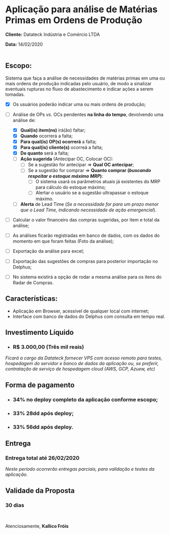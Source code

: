 # Aplicação para análise de Matérias Primas em Ordens de Produção
**Cliente:** Datateck Indústria e Comércio LTDA

**Data:** 14/02/2020
</br>
</br>

## Escopo:
Sistema que faça a análise de necessidades de matérias primas em uma ou mais ordens de produção indicadas pelo usuário, de modo a sinalizar eventuais rupturas no fluxo de abastecimento e indicar ações a serem tomadas.

- [x] Os usuários poderão indicar uma ou mais ordens de produção;
- [ ] Análise de OPs *vs.* OCs pendentes **na linha do tempo**, devolvendo uma análise de:
  - [x] **Qual(is) item(ns)** irá(ão) faltar;
  - [x] **Quando** ocorrerá a falta;
  - [x] **Para qual(is) OP(s) ocorrerá** a falta;
  - [x] **Para qual(is) cliente(s)** ocorreá a falta;
  - [x] **De quanto** será a falta;
  - [ ] **Ação sugerida** (Antecipar OC, Colocar OC):
    - [ ] Se a sugestão for antecipar => **Qual OC antecipar**;
    - [ ] Se a sugestão for comprar => **Quanto comprar (*buscando respeitar o estoque máximo MRP*)**:
      - [ ] O sistema usará os parâmetros atuais já existentes do MRP para cálculo do estoque máximo;
      - [ ] Alertar o usuário se a sugestão ultrapassar o estoque máximo.
  - [ ] **Alerta** de Lead Time (*Se a necessidade for para um prazo menor que o Lead Time, indicando necessidade de ação emergencial*).
- [ ] Calcular o valor financeiro das compras sugeridas, por item e total da análise;
- [ ] As análises ficarão registradas em banco de dados, com os dados do momento em que foram feitas (Foto da análise);
- [ ] Exportação da análise para excel;
- [ ] Exportação das sugestões de compras para posterior importação no Delphus;
- [ ] No sistema existirá a opção de rodar a mesma análise para os itens do Radar de Compras.


## Características:
- Aplicação em Browser, acessível de qualquer local com internet;
- Interface com banco de dados do Delphus com consulta em tempo real.

## Investimento Líquido
- ### R$ 3.000,00 (Três mil reais)
*Ficará a cargo da Datateck fornecer VPS com acesso remoto para testes, hospedagem do servidor e banco de dados da aplicação ou, se preferir, contratação de serviço de hospedagem cloud (AWS, GCP, Azuew, etc)*

## Forma de pagamento
- ### 34% no deploy completo da aplicação conforme escopo;
- ### 33% 28dd após deploy;
- ### 33% 56dd após deploy.


## Entrega
### Entrega total até 26/02/2020

*Neste período ocorrerão entregas parciais, para validação e testes da aplicação.*

## Validade da Proposta
### 30 dias

<br>

 Atenciosamente,
**Kallico Fróis**
